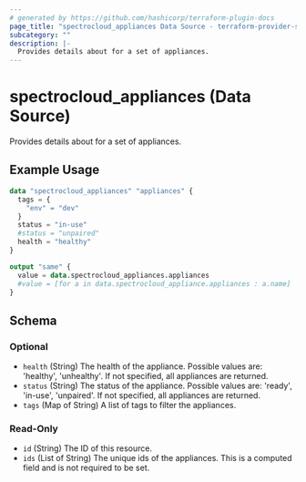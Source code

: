 ```yaml
---
# generated by https://github.com/hashicorp/terraform-plugin-docs
page_title: "spectrocloud_appliances Data Source - terraform-provider-spectrocloud"
subcategory: ""
description: |-
  Provides details about for a set of appliances.
---
```


# spectrocloud_appliances (Data Source)

Provides details about for a set of appliances.

## Example Usage

```terraform
data "spectrocloud_appliances" "appliances" {
  tags = {
    "env" = "dev"
  }
  status = "in-use"
  #status = "unpaired"
  health = "healthy"
}

output "same" {
  value = data.spectrocloud_appliances.appliances
  #value = [for a in data.spectrocloud_appliance.appliances : a.name]
}
```

<!-- schema generated by tfplugindocs -->
## Schema

### Optional

- `health` (String) The health of the appliance. Possible values are: 'healthy', 'unhealthy'.  If not specified, all appliances are returned.
- `status` (String) The status of the appliance. Possible values are: 'ready', 'in-use', 'unpaired'.  If not specified, all appliances are returned.
- `tags` (Map of String) A list of tags to filter the appliances.

### Read-Only

- `id` (String) The ID of this resource.
- `ids` (List of String) The unique ids of the appliances. This is a computed field and is not required to be set.


